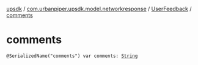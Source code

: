 [upsdk](../../index.md) / [com.urbanpiper.upsdk.model.networkresponse](../index.md) / [UserFeedback](index.md) / [comments](./comments.md)

# comments

`@SerializedName("comments") var comments: `[`String`](https://kotlinlang.org/api/latest/jvm/stdlib/kotlin/-string/index.html)
